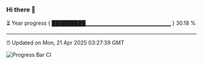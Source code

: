 ### Hi there 👋

⏳ Year progress { █████████▁▁▁▁▁▁▁▁▁▁▁▁▁▁▁▁▁▁▁▁▁ } 30.18 %

---

⏰ Updated on Mon, 21 Apr 2025 03:27:39 GMT

![Progress Bar CI](https://github.com/IshwaranRudhara/GIT-ACTION/workflows/Progress%20Bar%20CI/badge.svg)
